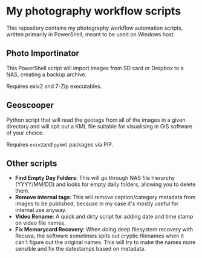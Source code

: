 # My photography workflow scripts

This repository contains my photography workflow automation scripts,
written primarily in PowerShell, meant to be used on Windows host.

## Photo Importinator

This PowerShell script will import images from SD card or Dropbox
to a NAS, creating a backup archive.

Requires exiv2 and 7-Zip executables.

## Geoscooper

Python script that will read the geotags from all of the images
in a given directory and will spit out a KML file suitable for
visualising in GIS software of your choice.

Requires `exiv2`and `pykml` packages via PIP.

## Other scripts

* **Find Empty Day Folders**:
  This will go through NAS file hierarchy (YYYY/MM/DD) and looks
  for empty daily folders, allowing you to delete them.
* **Remove internal tags**:
  This will remove caption/category metadata from images to be
  published, because in my case it's mostly useful for internal
  use anyway.
* **Video Rename**:
  A quick and dirty script for adding date and time stamp on
  video file names.
* **Fix Memorycard Recovery**:
  When doing deep filesystem recovery with Recuva, the software
  sometimes spits out cryptic filenames when it can't figure out
  the original names. This will try to make the names more
  sensible and fix the datestamps based on metadata.
